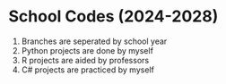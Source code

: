 # School Codes (2024-2028)
1. Branches are seperated by school year
2. Python projects are done by myself
3. R projects are aided by professors
4. C# projects are practiced by myself
